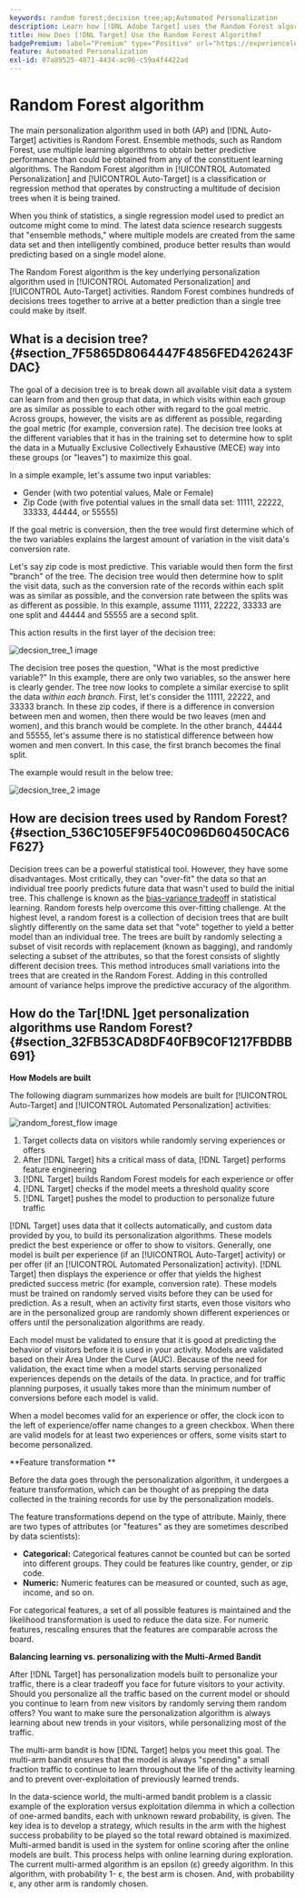 ```yaml
---
keywords: random forest;decision tree;ap;Automated Personalization
description: Learn how [!DNL Adobe Target] uses the Random Forest algorithm in both [!UICONTROL Automated Personalization] (AP) and [!UICONTROL Auto-Target] activities.
title: How Does [!DNL Target] Use the Random Forest Algorithm?
badgePremium: label="Premium" type="Positive" url="https://experienceleague.adobe.com/docs/target/using/introduction/intro.html?lang=en#premium newtab=true" tooltip="See what's included in Target Premium."
feature: Automated Personalization
exl-id: 07a89525-4071-4434-ac96-c59a4f4422ad
---
```

# Random Forest algorithm

The main personalization algorithm used in both  (AP) and [!DNL Auto-Target] activities is Random Forest. Ensemble methods, such as Random Forest, use multiple learning algorithms to obtain better predictive performance than could be obtained from any of the constituent learning algorithms. The Random Forest algorithm in [!UICONTROL Automated Personalization] and [!UICONTROL Auto-Target] is a classification or regression method that operates by constructing a multitude of decision trees when it is being trained.

 When you think of statistics, a single regression model used to predict an outcome might come to mind. The latest data science research suggests that "ensemble methods," where multiple models are created from the same data set and then intelligently combined, produce better results than would predicting based on a single model alone.

The Random Forest algorithm is the key underlying personalization algorithm used in [!UICONTROL Automated Personalization] and [!UICONTROL Auto-Target] activities. Random Forest combines hundreds of decisions trees together to arrive at a better prediction than a single tree could make by itself.

## What is a decision tree? {#section_7F5865D8064447F4856FED426243FDAC}

The goal of a decision tree is to break down all available visit data a system can learn from and then group that data, in which visits within each group are as similar as possible to each other with regard to the goal metric. Across groups, however, the visits are as different as possible, regarding the goal metric (for example, conversion rate). The decision tree looks at the different variables that it has in the training set to determine how to split the data in a Mutually Exclusive Collectively Exhaustive (MECE) way into these groups (or "leaves") to maximize this goal.

In a simple example, let's assume two input variables:

* Gender (with two potential values, Male or Female) 
* Zip Code (with five potential values in the small data set: 11111, 22222, 33333, 44444, or 55555)

If the goal metric is conversion, then the tree would first determine which of the two variables explains the largest amount of variation in the visit data's conversion rate.

Let's say zip code is most predictive. This variable would then form the first "branch" of the tree. The decision tree would then determine how to split the visit data, such as the conversion rate of the records within each split was as similar as possible, and the conversion rate between the splits was as different as possible. In this example, assume 11111, 22222, 33333 are one split and 44444 and 55555 are a second split.

This action results in the first layer of the decision tree:

![decsion_tree_1 image](assets/decsion_tree_1.png)

The decision tree poses the question, "What is the most predictive variable?" In this example, there are only two variables, so the answer here is clearly gender. The tree now looks to complete a similar exercise to split the data *within each branch*. First, let's consider the 11111, 22222, and 33333 branch. In these zip codes, if there is a difference in conversion between men and women, then there would be two leaves (men and women), and this branch would be complete. In the other branch, 44444 and 55555, let's assume there is no statistical difference between how women and men convert. In this case, the first branch becomes the final split.

The example would result in the below tree:

![decsion_tree_2 image](assets/decsion_tree_2.png)

## How are decision trees used by Random Forest? {#section_536C105EF9F540C096D60450CAC6F627}

Decision trees can be a powerful statistical tool. However, they have some disadvantages. Most critically, they can "over-fit" the data so that an individual tree poorly predicts future data that wasn't used to build the initial tree. This challenge is known as the [bias-variance tradeoff](https://en.wikipedia.org/wiki/Bias%E2%80%93variance_tradeoff) in statistical learning. Random forests help overcome this over-fitting challenge. At the highest level, a random forest is a collection of decision trees that are built slightly differently on the same data set that "vote" together to yield a better model than an individual tree. The trees are built by randomly selecting a subset of visit records with replacement (known as bagging), and randomly selecting a subset of the attributes, so that the forest consists of slightly different decision trees. This method introduces small variations into the trees that are created in the Random Forest. Adding in this controlled amount of variance helps improve the predictive accuracy of the algorithm.  

## How do the Tar[!DNL ]get personalization algorithms use Random Forest? {#section_32FB53CAD8DF40FB9C0F1217FBDBB691}

**How Models are built**

The following diagram summarizes how models are built for [!UICONTROL Auto-Target] and [!UICONTROL Automated Personalization] activities:

![random_forest_flow image](assets/random_forest_flow.png)

1. Target collects data on visitors while randomly serving experiences or offers 
1. After [!DNL Target] hits a critical mass of data, [!DNL Target] performs feature engineering 
1. [!DNL Target] builds Random Forest models for each experience or offer 
1. [!DNL Target] checks if the model meets a threshold quality score 
1. [!DNL Target] pushes the model to production to personalize future traffic

[!DNL Target] uses data that it collects automatically, and custom data provided by you, to build its personalization algorithms. These models predict the best experience or offer to show to visitors. Generally, one model is built per experience (if an [!UICONTROL Auto-Target] activity) or per offer (if an [!UICONTROL Automated Personalization] activity). [!DNL Target] then displays the experience or offer that yields the highest predicted success metric (for example, conversion rate). These models must be trained on randomly served visits before they can be used for prediction. As a result, when an activity first starts, even those visitors who are in the personalized group are randomly shown different experiences or offers until the personalization algorithms are ready.

Each model must be validated to ensure that it is good at predicting the behavior of visitors before it is used in your activity. Models are validated based on their Area Under the Curve (AUC). Because of the need for validation, the exact time when a model starts serving personalized experiences depends on the details of the data. In practice, and for traffic planning purposes, it usually takes more than the minimum number of conversions before each model is valid.

When a model becomes valid for an experience or offer, the clock icon to the left of experience/offer name changes to a green checkbox. When there are valid models for at least two experiences or offers, some visits start to become personalized.

**Feature transformation **

Before the data goes through the personalization algorithm, it undergoes a feature transformation, which can be thought of as prepping the data collected in the training records for use by the personalization models.

The feature transformations depend on the type of attribute. Mainly, there are two types of attributes (or "features" as they are sometimes described by data scientists):

* **Categorical:** Categorical features cannot be counted but can be sorted into different groups. They could be features like country, gender, or zip code. 
* **Numeric:** Numeric features can be measured or counted, such as age, income, and so on.

For categorical features, a set of all possible features is maintained and the likelihood transformation is used to reduce the data size. For numeric features, rescaling ensures that the features are comparable across the board.

**Balancing learning vs. personalizing with the Multi-Armed Bandit**

After [!DNL Target] has personalization models built to personalize your traffic, there is a clear tradeoff you face for future visitors to your activity. Should you personalize all the traffic based on the current model or should you continue to learn from new visitors by randomly serving them random offers? You want to make sure the personalization algorithm is always learning about new trends in your visitors, while personalizing most of the traffic.

The multi-arm bandit is how [!DNL Target] helps you meet this goal. The multi-arm bandit ensures that the model is always "spending" a small fraction traffic to continue to learn throughout the life of the activity learning and to prevent over-exploitation of previously learned trends.

In the data-science world, the multi-armed bandit problem is a classic example of the exploration versus exploitation dilemma in which a collection of one-armed bandits, each with unknown reward probability, is given. The key idea is to develop a strategy, which results in the arm with the highest success probability to be played so the total reward obtained is maximized. Multi-armed bandit is used in the system for online scoring after the online models are built. This process helps with online learning during exploration. The current multi-armed algorithm is an epsilon (ε) greedy algorithm. In this algorithm, with probability 1- ε, the best arm is chosen. And, with probability ε, any other arm is randomly chosen.
